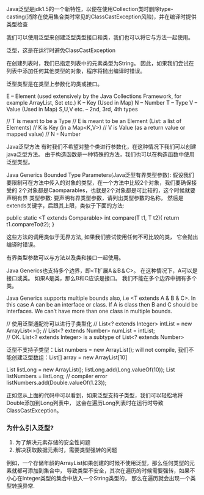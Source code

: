 Java泛型是jdk1.5的一个新特性，以便在使用Collection类时删除type-casting(消除在使用集合类时常见的ClassCastException风险)，并在编译时提供类型检查

 我们可以使用泛型来创建泛型类型接口和类，我们也可以将它与方法一起使用。

泛型，这是在运行时避免ClassCastException

在创建列表时，我们已指定列表中的元素类型为String。 
因此，如果我们尝试在列表中添加任何其他类型的对象，程序将抛出编译时错误。

泛型类型是在类型上参数化的类或接口。 

E – Element (used extensively by the Java Collections Framework, for example ArrayList, Set etc.)
K – Key (Used in Map)
N – Number
T – Type
V – Value (Used in Map)
S,U,V etc. – 2nd, 3rd, 4th types

// T is meant to be a Type
// E is meant to be an Element (List<E>: a list of Elements)
// K is Key (in a Map<K,V>)
// V is Value (as a return value or mapped value)
// N - Number

Java泛型方法
有时我们不希望对整个类进行参数化，在这种情况下我们可以创建java泛型方法。
由于构造函数是一种特殊的方法，我们也可以在构造函数中使用泛型类型。


Java Generics Bounded Type Parameters(Java泛型有界类型参数):
假设我们要限制可在方法中传入的对象的类型，在一个方法中比较2个对象，我们要确保接受的
2个对象都是Caomparables，也就是2个对象都是可比较的，这个时候就要声明有界
类型参数:
 要声明有界类型参数，请列出类型参数的名称，
 然后是extends关键字，后跟其上限，类似于下面的方法:
 
public static <T extends Comparable<T>> int compare(T t1, T t2){
		return t1.compareTo(t2);
}

这些方法的调用类似于无界方法, 如果我们尝试使用任何不可比较的类，
它会抛出编译时错误。

有界类型参数可以与方法以及类和接口一起使用。

Java Generics也支持多个边界，即<T扩展A＆B＆C>。 
在这种情况下，A可以是接口或类。 如果A是类，那么B和C应该是接口。
 我们不能在多个边界中拥有多个类。
 
Java Generics supports multiple bounds also, 
i.e <T extends A & B & C>. In this case A can be an interface or class. 
If A is class then B and C should be interfaces. 
We can’t have more than one class in multiple bounds.
 
// 使用泛型通配符可以进行子类型化
//	List<? extends Integer> intList = new ArrayList<>();
//	List<? extends Number>  numList = intList;  
// OK. List<? extends Integer> is a subtype of List<? extends Number>

泛型不支持子类型：List<Number> numbers = new ArrayList<Integer>(); will not compile,
我们不能创建泛型数组：List<Integer>[] array = new ArrayList<Integer>[10]

List<Long> listLong = new ArrayList<Long>();
listLong.add(Long.valueOf(10));
List<Number> listNumbers = listLong; // compiler error
listNumbers.add(Double.valueOf(1.23));

正如您从上面的代码中可以看到，如果泛型支持子类型，我们可以轻松地将Double添加到Long列表中，
这会在遍历Long列表时在运行时导致ClassCastException。

### 为什么引入泛型?

1. 为了解决元素存储的安全性问题
2.  解决获取数据元素时，需要类型强转的问题

例如，一个存储年龄的ArrayList如果创建的时候不使用泛型，那么任何类型的元素就都可添加到集合中，
导致类型不安全，其次在遍历的时候需要强转，如果不小心在Integer类型的集合中放入一个String类型的，
那么在遍历就会出现一个类型转换异常.


